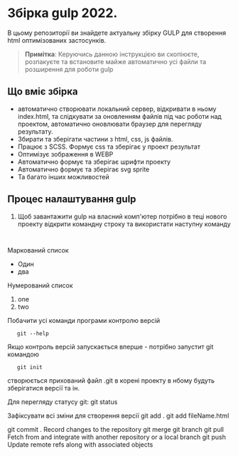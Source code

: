 # Збірка gulp 2022.

В цьому репозиторії ви знайдете актуальну збірку GULP для створення html оптимізованих застосунків.

> **Примітка**: Керуючись данною інструкцією ви скопіюєте, розпакуєте та встановите майже автоматично усі файли та розширення для роботи gulp

## Що вміє збірка
- автоматично створювати локальний сервер, відкривати в ньому index.html, та слідкувати за оновленням файлів під час роботи над проектом, автоматично оновлювати браузер для перегляду результату.
- Збирати та зберігати частини з html, css, js файлів.
- Працює з SCSS. Формує css та зберігає у проект результат
- Оптимізує зображення в WEBP
- Автоматично формує та зберігає шрифти проекту
- Автоматично формує та зберігає svg sprite
- Та багато інших можливостей

## Процес налаштування gulp
1. Щоб завантажити gulp на власний комп'ютер потрібно в теці нового проекту відкрити командну строку та використати наступну команду
```
   
```





Маркований список
- Один
- два

Нумерований список
1. one
2. two

Побачити усі команди програми контролю версій

```
   git --help
```

Якщо контроль версій запускається вперше - потрібно запустит git командою

```
   git init
```

створюється прихований файл .git в корені проекту в нбому будуть зберігатися версії та ін.

Для перегляду статусу git:
git status


Зафіксувати всі зміни для створення версії
git add .
git add fileName.html

git commit . Record changes to the repository
git merge 
git branch
git pull      Fetch from and integrate with another repository or a local branch
git push      Update remote refs along with associated objects
